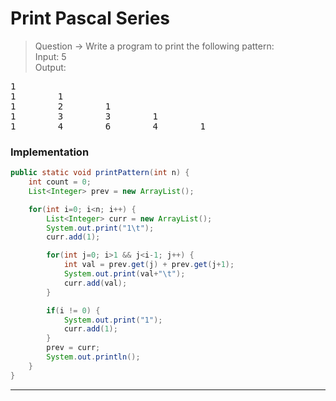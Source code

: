 #  Print Pascal Series
> Question -> Write a program to print the following pattern:       
> Input: 5    
> Output:          
<pre>
1        
1        1        
1        2        1        
1        3        3        1        
1        4        6        4        1   
</pre>

### Implementation
```java
public static void printPattern(int n) {
    int count = 0;
    List<Integer> prev = new ArrayList();

    for(int i=0; i<n; i++) {
        List<Integer> curr = new ArrayList();
        System.out.print("1\t");
        curr.add(1);

        for(int j=0; i>1 && j<i-1; j++) {
            int val = prev.get(j) + prev.get(j+1);
            System.out.print(val+"\t");
            curr.add(val);
        }

        if(i != 0) {
            System.out.print("1");
            curr.add(1);
        }
        prev = curr;
        System.out.println();
    }
}
```
---
